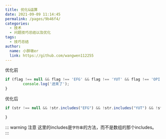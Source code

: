 ```yaml
---
title: 优化&运算
date: 2021-09-09 11:14:45
permalink: /pages/9b46f4/
categories:
  - 技术
  - 问题技巧总结以及优化
tags:
  - 技巧总结
author:
  name: 小胖墩er
  link: https://github.com/wangwen112255
---
```

优化前
```js
if (flag !== null && flag !== 'EFG' && flag !== 'YUT' && flag !== 'OPI') {
		console.log('进来了');
}
```
优化后 
```js
if (str !== null && !str.includes("EFG") && !str.includes("YUT") && !str.includes("OPI")) {
  
}
```
::: warning 注意
这里的includes是`字符串`的方法，而不是数组的那个includes。
:::
